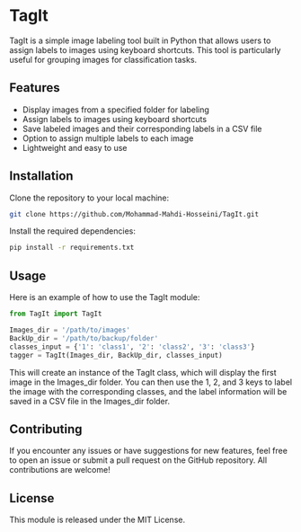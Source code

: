 # TagIt

TagIt is a simple image labeling tool built in Python that allows users to assign labels to images using keyboard shortcuts. This tool is particularly useful for grouping images for classification tasks.



## Features
* Display images from a specified folder for labeling
* Assign labels to images using keyboard shortcuts
* Save labeled images and their corresponding labels in a CSV file
* Option to assign multiple labels to each image
* Lightweight and easy to use

## Installation
Clone the repository to your local machine:
```bash
git clone https://github.com/Mohammad-Mahdi-Hosseini/TagIt.git
```
Install the required dependencies:
```bash
pip install -r requirements.txt
```



## Usage
Here is an example of how to use the TagIt module:

```python
from TagIt import TagIt

Images_dir = '/path/to/images'
BackUp_dir = '/path/to/backup/folder'
classes_input = {'1': 'class1', '2': 'class2', '3': 'class3'}
tagger = TagIt(Images_dir, BackUp_dir, classes_input)
```
This will create an instance of the TagIt class, which will display the first image in the Images_dir folder. You can then use the 1, 2, and 3 keys to label the image with the corresponding classes, and the label information will be saved in a CSV file in the Images_dir folder.

## Contributing
If you encounter any issues or have suggestions for new features, feel free to open an issue or submit a pull request on the GitHub repository. All contributions are welcome!

## License
This module is released under the MIT License.
